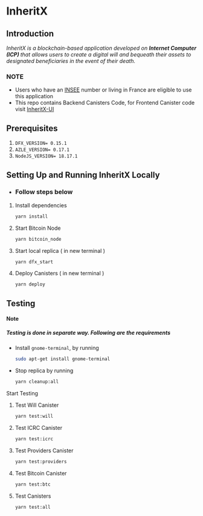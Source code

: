 # InheritX

## Introduction

<!-- Ignore -->
<i>
InheritX is a blockchain-based application developed on <b>Internet Computer (ICP) </b> that allows users to create a digital will and bequeath their assets to designated beneficiaries in the event of their death.
</i>

### NOTE

- Users who have an [INSEE](https://www.insee.fr/en/accueil) number or living in France are eligible to use this application
- This repo contains Backend Canisters Code, for Frontend Canister code visit [InheritX-UI](https://github.com/mzurs/InheritX-UI)

## Prerequisites

1. `DFX_VERSION= 0.15.1`
2. `AZLE_VERSION= 0.17.1`
3. `NodeJS_VERSION= 18.17.1`

## Setting Up and Running InheritX Locally

- <h3>Follow steps below</h3>

1. Install dependencies

   ```bash
   yarn install
   ```

2. Start Bitcoin Node

   ```bash
   yarn bitcoin_node
   ```

3. Start local replica ( in new terminal )

   ```bash
   yarn dfx_start
   ```

4. Deploy Canisters ( in new terminal )

   ```bash
   yarn deploy
   ```

## Testing

#### Note

##### Testing is done in separate way. Following are the requirements

- Install `gnome-terminal`, by running

  ```bash
  sudo apt-get install gnome-terminal
  ```

- Stop replica by running

  ```bash
  yarn cleanup:all
  ```

Start Testing

1. Test Will Canister

   ```bash
   yarn test:will
   ```

2. Test ICRC Canister

   ```bash
   yarn test:icrc
   ```

3. Test Providers Canister

   ```bash
   yarn test:providers
   ```

4. Test Bitcoin Canister

   ```bash
   yarn test:btc
   ```

5. Test Canisters

   ```bash
   yarn test:all
   ```

